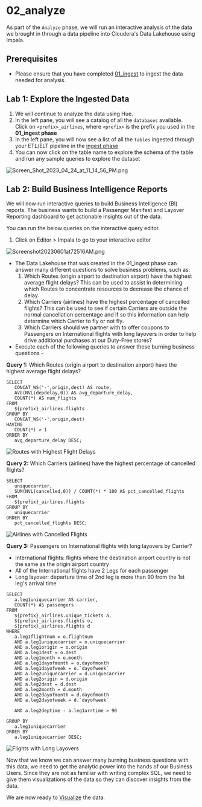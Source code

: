 # 02_analyze

As part of the `Analyze` phase, we will run an interactive analysis of the data we brought in through a data pipeline into Cloudera's Data Lakehouse using Impala.

## Prerequisites

- Please ensure that you have completed [01_ingest](01_ingest.md#lab-2-create-an-open-data-lakehouse-powered-by-apache-iceberg) to ingest the data needed for analysis.

## Lab 1: Explore the Ingested Data

1. We will continue to analyze the data using Hue.
2. In the left pane, you will see a catalog of all the `databases` available. Click on `<prefix>_airlines`, where `<prefix>` is the prefix you used in the **01_ingest phase**
3. In the left pane, you will now see a list of all the `tables` ingested through your ETL/ELT pipeline in the [ingest phase](01_ingest.md#lab-2-create-an-open-data-lakehouse-powered-by-apache-iceberg)
4. You can now click on the table name to explore the schema of the table and run any sample queries to explore the dataset

![Screen_Shot_2023_04_24_at_11_14_56_PM.png](images/Screen_Shot_2023_04_24_at_11_14_56_PM.png)

## Lab 2: Build Business Intelligence Reports

We will now run interactive queries to build Business Intelligence (BI) reports. The business wants to build a Passenger Manifest and Layover Reporting dashboard to get actionable insights out of the data.

You can run the below queries on the interactive query editor.

1. Click on Editor > Impala to go to your interactive editor

![Screenshot20230601at72516AM.png](images/Screenshot20230601at72516AM.png)

- The Data Lakehouse that was created in the 01_ingest phase can answer many different questions to solve business problems, such as:
     1. Which Routes (origin airport to destination airport) have the highest average flight delays?  This can be used to assist in determining which Routes to concentrate resources to decrease the chance of delay.
     2. Which Carriers (airlines) have the highest percentage of cancelled flights?  This can be used to see if certain Carriers are outside the normal cancellation percentage and if so this information can help determine which Carrier to fly or not fly.
     3. Which Carriers should we partner with to offer coupons to Passengers on International flights with long layovers in order to help drive additional purchases at our Duty-Free stores?
- Execute each of the following queries to answer these burning business questions - 

**Query 1:** Which Routes (origin airport to destination airport) have the highest average flight delays?

```
SELECT
   CONCAT_WS('-',origin,dest) AS route,
   AVG(NVL(depdelay,0)) AS avg_departure_delay,
   COUNT(*) AS num_flights
FROM
   ${prefix}_airlines.flights
GROUP BY
   CONCAT_WS('-',origin,dest)
HAVING
   COUNT(*) > 1
ORDER BY
   avg_departure_delay DESC;
```

![Routes with Highest Flight Delays](/images/analyze.query.delayed.flights.png)

**Query 2:** Which Carriers (airlines) have the highest percentage of cancelled flights?

```
SELECT
   uniquecarrier,
   SUM(NVL(cancelled,0)) / COUNT(*) * 100 AS pct_cancelled_flights
FROM
   ${prefix}_airlines.flights
GROUP BY
   uniquecarrier
ORDER BY
   pct_cancelled_flights DESC;
```
![Airlines with Cancelled Flights](/images/analyze.query.cancelled.flights.png)

**Query 3:** Passengers on International flights with long layovers by Carrier?
- International flights: flights where the destination airport country is not the same as the origin airport country
- All of the International flights have 2 Legs for each passenger
- Long layover: departure time of 2nd leg is more than 90 from the 1st leg's arrival time

```
SELECT
   a.leg1uniquecarrier AS carrier,
   COUNT(*) AS passengers
FROM
   ${prefix}_airlines.unique_tickets a,
   ${prefix}_airlines.flights o,
   ${prefix}_airlines.flights d
WHERE
   a.leg1flightnum = o.flightnum
   AND a.leg1uniquecarrier = o.uniquecarrier
   AND a.leg1origin = o.origin
   AND a.leg1dest = o.dest
   AND a.leg1month = o.month
   AND a.leg1dayofmonth = o.dayofmonth
   AND a.leg1dayofweek = o.`dayofweek`
   AND a.leg2uniquecarrier = d.uniquecarrier
   AND a.leg2origin = d.origin
   AND a.leg2dest = d.dest
   AND a.leg2month = d.month
   AND a.leg2dayofmonth = d.dayofmonth
   AND a.leg2dayofweek = d.`dayofweek`

   AND a.leg2deptime - a.leg1arrtime > 90

GROUP BY
   a.leg1uniquecarrier
ORDER BY
   a.leg1uniquecarrier DESC;
```
![Flights with Long Layovers](/images/analyze.query.long.layovers.png)

Now that we know we can answer many burning business questions with this data, we need to get the analytic power into the hands of our Business Users.  Since they are not as familiar with writing complex SQL, we need to give them visualizations of the data so they can discover insights from the data.

We are now ready to [Visualize](03_visualize.md#03_visualize) the data.
